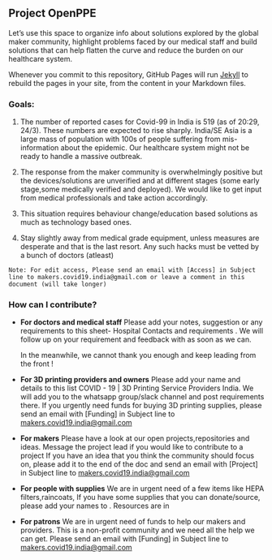 ## Project OpenPPE

Let’s use this space to organize info about solutions explored by the global maker community, highlight problems faced by our medical staff and build solutions that can help flatten the curve and reduce the burden on our healthcare system.

Whenever you commit to this repository, GitHub Pages will run [Jekyll](https://jekyllrb.com/) to rebuild the pages in your site, from the content in your Markdown files.

### Goals:


1. The number of reported cases for Covid-99 in India is 519 (as of 20:29, 24/3). These numbers are expected to rise sharply. India/SE Asia is a large mass of population with 100s of people suffering from mis-information about the epidemic. Our healthcare system might not be ready to handle a massive outbreak.

2. The response from the maker community is overwhelmingly positive but the devices/solutions are unverified and at different stages (some early stage,some medically verified and deployed). We would like to get input from medical professionals and take action accordingly.

3. This situation requires behaviour change/education based solutions as much as technology based ones. 

4. Stay slightly away from medical grade equipment, unless measures are desperate and that is the last resort. Any such hacks must be vetted by a bunch of doctors (atleast)


`Note: For edit access, Please send an email with [Access] in Subject line to makers.covid19.india@gmail.com or leave a comment in this document (will take longer)
`

### How can I contribute? 

- **For doctors and medical staff**
  Please add your notes, suggestion or any requirements to this sheet- Hospital Contacts and requirements . We will follow up on your requirement and feedback with as soon as we can. 

  In the meanwhile, we cannot thank you enough and keep leading from the front !
  
- **For 3D printing providers and owners**
  Please add your name and details to this list COVID - 19 | 3D Printing Service Providers India. We will add you to the whatsapp group/slack channel and post requirements there.
           If you urgently need funds for buying 3D printing supplies, please send an email with [Funding] in Subject line to makers.covid19.india@gmail.com
           
- **For makers** 
  Please have a look at our open projects,repositories and ideas. Message the project lead if you would like to contribute to a project
  If you have an idea that you think the community should focus on, please add it to the end of the doc and send an email with [Project] in Subject line to makers.covid19.india@gmail.com 


- **For people with supplies**
  We are in urgent need of a few items like HEPA filters,raincoats, If you have some supplies that you can donate/source, please add your names to <link-to-sheet>. Resources are in 

- **For patrons**
  We are in urgent need of funds to help our makers and providers. This is a non-profit community and we need all the help we can get. Please send an email with [Funding] in Subject line to makers.covid19.india@gmail.com            


